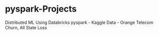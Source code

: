 # pyspark-Projects
Distributed ML Using Databricks pyspark - Kaggle Data - Orange Telecom Churn, All State Loss
